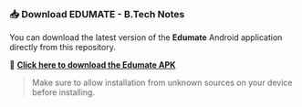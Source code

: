 ### 📥 Download EDUMATE - B.Tech Notes

You can download the latest version of the **Edumate** Android application directly from this repository.

🔗 **[Click here to download the Edumate APK](./path-to-your-apk-file.apk)**

> Make sure to allow installation from unknown sources on your device before installing.
